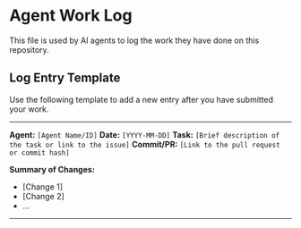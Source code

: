 # Agent Work Log

This file is used by AI agents to log the work they have done on this repository.

## Log Entry Template

Use the following template to add a new entry after you have submitted your work.

---

**Agent:** `[Agent Name/ID]`
**Date:** `[YYYY-MM-DD]`
**Task:** `[Brief description of the task or link to the issue]`
**Commit/PR:** `[Link to the pull request or commit hash]`

**Summary of Changes:**

*   [Change 1]
*   [Change 2]
*   ...

---
